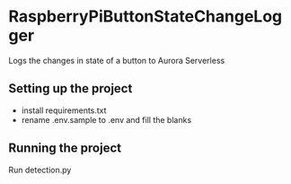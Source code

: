 # RaspberryPiButtonStateChangeLogger
Logs the changes in state of a button to Aurora Serverless

## Setting up the project

- install requirements.txt
- rename .env.sample to .env and fill the blanks

## Running the project

Run detection.py
